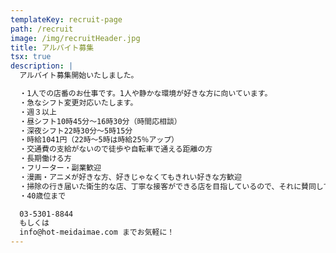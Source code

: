 ```yaml
---
templateKey: recruit-page
path: /recruit
image: /img/recruitHeader.jpg
title: アルバイト募集
tsx: true
description: |
  アルバイト募集開始いたしました。

  ・1人での店番のお仕事です。1人や静かな環境が好きな方に向いています。
  ・急なシフト変更対応いたします。
  ・週３以上
  ・昼シフト10時45分～16時30分（時間応相談）
  ・深夜シフト22時30分～5時15分
  ・時給1041円（22時～5時は時給25％アップ）
  ・交通費の支給がないので徒歩や自転車で通える距離の方
  ・長期働ける方
  ・フリーター・副業歓迎
  ・漫画・アニメが好きな方、好きじゃなくてもきれい好きな方歓迎
  ・掃除の行き届いた衛生的な店、丁寧な接客ができる店を目指しているので、それに賛同してくれる方
  ・40歳位まで

  03-5301-8844
  もしくは
  info@hot-meidaimae.com までお気軽に！
---
```


